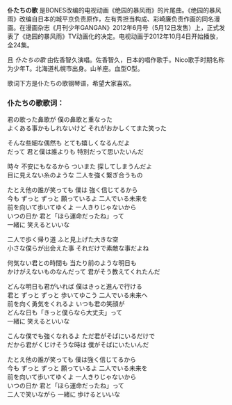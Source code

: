 

**仆たちの歌**
是BONES改编的电视动画《绝园的暴风雨》的片尾曲。《绝园的暴风雨》改编自日本的城平京负责原作，左有秀担当构成、彩崎廉负责作画的同名漫画。在漫画杂志《月刊少年GANGAN》2012年6月号（5月12日发售）上，正式发表了《绝园的暴风雨》TV动画化的决定。电视动画于2012年10月4日开始播放，全24集。

  
且 _仆たちの歌_ 由佐香智久演唱。佐香智久，日本的唱作歌手。Nico歌手时期名称为少年T。北海道札幌市出身。山羊座。血型O型。

  
歌词下方是仆たちの歌钢琴谱，希望大家喜欢。

### 仆たちの歌歌词：

君の歌った鼻歌が 僕の鼻歌と重なった  
よくある事かもしれないけど それがおかしくてまた笑った

そんな些細な偶然も とても嬉しくなるんだよ  
だって 君と僕は誰よりも 特別だって思いたいんだ

時々 不安にもなるから ついまた 探してしまうんだよ  
目に見えない糸のような 二人を強く繋ぎ合うもの

たとえ他の誰が笑っても 僕は 強く信じてるから  
今も ずっと ずっと 願っているよ 二人でいる未来を  
前を向いて歩いてゆくよ 一人きりじゃないから  
いつの日か 君と「ほら運命だったね」って  
一緒に 笑えるといいな

二人で歩く帰り道 ふと見上げた大きな空  
小さな僕らが出会えた事 それだけで素敵な事だよね

何気ない君との時間も 当たり前のような明日も  
かけがえないものなんだって 君がそう教えてくれたんだ

どんな明日も君がいれば 僕はきっと進んで行ける  
君と ずっと ずっと 歩いてゆこう 二人でいる未来へ  
前を向く勇気をくれるよ いつも君の笑顔が  
どんな日も「きっと僕らなら大丈夫」って  
一緒に 笑えるといいな

こんな僕でも強くなれるよ ただ君がそばにいるだけで  
だから君がくじけそうな時は 僕がそばにいたいんだ

たとえ他の誰が笑っても 僕は強く信じてるから  
今も ずっと ずっと 願っているよ 二人でいる未来を  
前を向いて歩いてゆくよ 一人きりじゃないから  
いつの日か 君と「ほら運命だったね」って  
二人で笑いながら 一緒に 歩けるといいな

